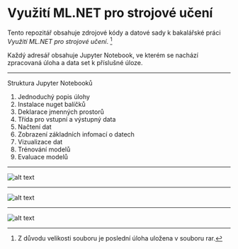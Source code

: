 # Využití ML.NET pro strojové učení

Tento repozitář obsahuje zdrojové kódy a datové sady k bakalářské práci *Využití ML.NET pro strojové učení*. [^1]

Každý adresář obsahuje Jupyter Notebook, ve kterém se nachází zpracovaná úloha a data set k příslušné úloze.
***

Struktura Jupyter Notebooků
1. Jednoduchý popis úlohy
3. Instalace nuget balíčků
4. Deklarace jmenných prostorů
5. Třída pro vstupní a výstupný data
6. Načtení dat
7. Zobrazení základních infomací o datech
8. Vizualizace dat
9. Trénování modelů
10. Evaluace modelů


***
![alt text][Popis]
***
![alt text][Vizualizace]
***
![alt text][Evaluace]


[Popis]: https://github.com/Cemonix/Vyuziti-ML.NET-pro-strojove-uceni/blob/main/Obr%C3%A1zky/Popis_ulohy.PNG
[Vizualizace]: https://github.com/Cemonix/Vyuziti-ML.NET-pro-strojove-uceni/blob/main/Obr%C3%A1zky/Vizualice.PNG
[Evaluace]: https://github.com/Cemonix/Vyuziti-ML.NET-pro-strojove-uceni/blob/main/Obr%C3%A1zky/Evaluace_modelu.PNG

[^1]: Z důvodu velikosti souboru je poslední úloha uložena v souboru rar.
